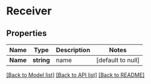 # Receiver

## Properties
Name | Type | Description | Notes
------------ | ------------- | ------------- | -------------
**Name** | **string** | name | [default to null]

[[Back to Model list]](../README.md#documentation-for-models) [[Back to API list]](../README.md#documentation-for-api-endpoints) [[Back to README]](../README.md)


